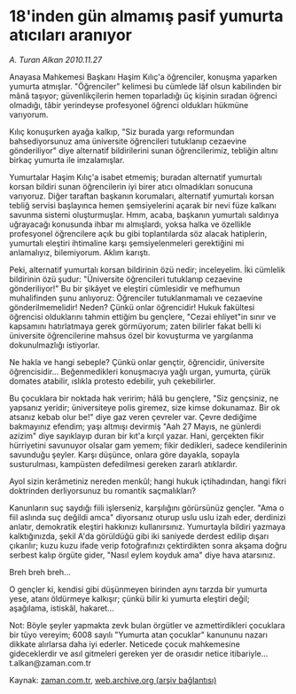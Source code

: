 # 18'inden gün almamış pasif yumurta atıcıları aranıyor

*A. Turan Alkan 2010.11.27*

<td class="columnist-detail">
<p>Anayasa Mahkemesi Başkanı Haşim Kılıç'a öğrenciler, konuşma yaparken yumurta atmışlar. "Öğrenciler" kelimesi bu cümlede lâf olsun kabilinden bir mânâ taşıyor; güvenlikçilerin hemen toparladığı üç kişinin sıradan öğrenci olmadığı, tâbir yerindeyse profesyonel öğrenci oldukları hükmüne varıyorum.</p>
<p><p>Kılıç konuşurken ayağa kalkıp, "Siz burada yargı reformundan bahsediyorsunuz ama üniversite öğrencileri tutuklanıp cezaevine gönderiliyor" diye alternatif bildirilerini sunan öğrencilerimiz, tebliğin altını birkaç yumurta ile imzalamışlar.
<p>Yumurtalar Haşim Kılıç'a isabet etmemiş; buradan alternatif yumurtalı korsan bildiri sunan öğrencilerin iyi birer atıcı olmadıkları sonucuna varıyoruz. Diğer taraftan başkanın korumaları, alternatif yumurtalı korsan tebliğ servisi başlayınca hemen şemsiyelerini açarak bir nevi füze kalkanı savunma sistemi oluşturmuşlar. Hmm, acaba, başkanın yumurtalı saldırıya uğrayacağı konusunda ihbar mı almışlardı, yoksa halka ve özellikle profesyonel öğrencilere açık bu gibi toplantılarda söz alacak hatiplerin, yumurtalı eleştiri ihtimaline karşı şemsiyelenmeleri gerektiğini mi anlamalıyız, bilemiyorum. Aklım karıştı.
<p>Peki, alternatif yumurtalı korsan bildirinin özü nedir; inceleyelim. İki cümlelik bildirinin özü şudur: "Üniversite öğrencileri tutuklanıp cezaevine gönderiliyor!" Bu bir şikâyet ve eleştiri cümlesidir ve mefhumun muhalifinden şunu anlıyoruz: Öğrenciler tutuklanmamalı ve cezaevine gönderilmemelidir! Neden? Çünkü onlar öğrencidir! Hukuk fakültesi öğrencisi olduklarını tahmin ettiğim bu gençlere, "Cezai ehliyet"in sınır ve kapsamını hatırlatmaya gerek görmüyorum; zaten bilirler fakat belli ki üniversite öğrencilerine mahsus özel bir kovuşturma ve yargılanma dokunulmazlığı istiyorlar.
<p>Ne hakla ve hangi sebeple? Çünkü onlar gençtir, öğrencidir, üniversite öğrencisidir... Beğenmedikleri konuşmacıya yağlı urgan, yumurta, çürük domates atabilir, ıslıkla protesto edebilir, yuh çekebilirler.
<p>Bu çocuklara bir noktada hak veririm; hâlâ bu gençlere, "Siz gençsiniz, ne yapsanız yeridir; üniversiteye polis giremez, size kimse dokunamaz. Bir ok atsanız kebab olur be!" diye gaz veren çevreler var. Çevre dediğime bakmayınız efendim; yaşı altmışı devirmiş "Aah 27 Mayıs, ne günlerdi azizim" diye sayıklayıp duran bir kıt'a kırçıl yazar. Hani, gerçekten fikir hürriyetini savunuyor olsalar gam yemem; fikir dedikleri, sadece kendilerinin savunduğu şeyler. Karşı düşünce, onlara göre dayakla, sopayla susturulması, kampüsten defedilmesi gereken zararlı atıklardır.
<p>Ayol sizin kerâmetiniz nereden menkûl; hangi hukuk içtihadından, hangi fikri doktrinden derliyorsunuz bu romantik saçmalıkları?
<p>Kanunların suç saydığı fiili işlerseniz, karşılığını görürsünüz gençler. "Ama o fiil aslında suç değildi amca" diyorsanız oturup uslu uslu izah eder, derdinizi anlatır, demokratik eleştiri hakkınızı kullanırsınız. Yumurtayla bildiri yazmaya kalktığınızda, şekil A'da görüldüğü gibi iki saniyede derdest edilip dışarı çıkarılır; kuzu kuzu ifade verip fotoğrafınızı çektirdikten sonra akşama doğru serbest kalıp örgüte gider, "Nasıl eylem koyduk ama" diye hava atarsınız.
<p>Breh breh breh...
<p>O gençler ki, kendisi gibi düşünmeyen birinden aynı tarzda bir yumurta yese, atanı öldürmeye kalkışır; çünkü bilir ki yumurta eleştiri değil; aşağılama, istiskâl, hakaret...
<p>Not: Böyle şeyler yapmakta zevk bulan örgütler ve azmettirdikleri çocuklara bir tüyo vereyim; 6008 sayılı "Yumurta atan çocuklar" kanununu nazarı dikkate alırlarsa daha iyi ederler. Neticede çocuk mahkemesine gideceklerdir ve asıl gitmeleri gereken yer de orasıdır netice itibariyle... t.alkan@zaman.com.tr</p>
<a href="http://web.archive.org/web/20101203055329/mailto:t.alkan@zaman.com.tr">
</a></p></p></p></p></p></p></p></p></p></p></td>

Kaynak: [zaman.com.tr](http://zaman.com.tr/yazar.do?yazino=1057504), [web.archive.org (arşiv bağlantısı)](http://web.archive.org/web/20101203055329/http://www.zaman.com.tr:80/yazar.do?yazino=1057504)
